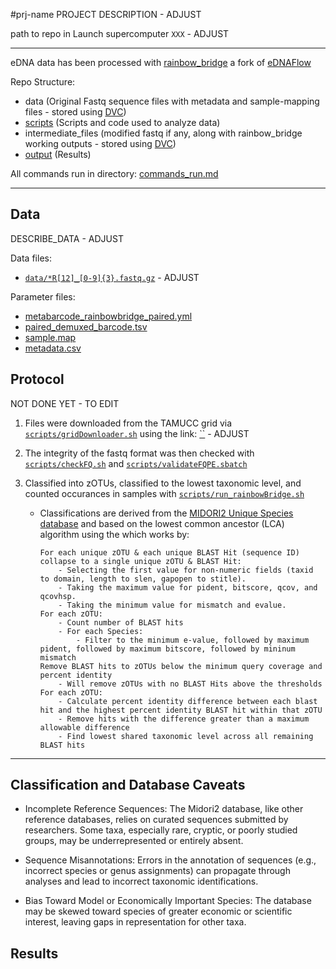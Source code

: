 #prj-name
PROJECT DESCRIPTION  - ADJUST

path to repo in Launch supercomputer `XXX`  - ADJUST

---

eDNA data has been processed with [rainbow_bridge](https://github.com/mhoban/rainbow_bridge) a fork of [eDNAFlow](https://github.com/mahsa-mousavi/eDNAFlow)

Repo Structure:

* data (Original Fastq sequence files with metadata and sample-mapping files - stored using [DVC](https://dvc.org/))
* [scripts](scripts) (Scripts and code used to analyze data)
* intermediate_files (modified fastq if any, along with rainbow_bridge working outputs - stored using [DVC](https://dvc.org/))
* [output](output) (Results)

All commands run in directory: [commands_run.md](commands_run.md)

---

## Data

DESCRIBE_DATA - ADJUST

Data files:

* [`data/*R[12]_[0-9]{3}.fastq.gz`]() - ADJUST

Parameter files:

* [metabarcode_rainbowbridge_paired.yml](metabarcode_rainbowbridge_paired.yml)
* [paired_demuxed_barcode.tsv](paired_demuxed_barcode.tsv)
* [sample.map](sample.map)
* [metadata.csv](metadata.csv)

## Protocol 
NOT DONE YET - TO EDIT

1. Files were downloaded from the TAMUCC grid via [`scripts/gridDownloader.sh`](scripts/gridDownloader.sh) using the link: [``]() - ADJUST

2. The integrity of the fastq format was then checked with [`scripts/checkFQ.sh`](scripts/checkFQ.sh) and [`scripts/validateFQPE.sbatch`](scripts/validateFQPE.sbatch)

3. Classified into zOTUs, classified to the lowest taxonomic level, and counted occurances in samples with [`scripts/run_rainbowBridge.sh`](scripts/run_rainbowBridge.sh)

	- Classifications are derived from the [MIDORI2 Unique Species database](https://www.reference-midori.info/index.html) and based on the lowest common ancestor (LCA) algorithm using the  which works by:
	
		```
		For each unique zOTU & each unique BLAST Hit (sequence ID) collapse to a single unique zOTU & BLAST Hit:
			- Selecting the first value for non-numeric fields (taxid to domain, length to slen, gapopen to stitle).
			- Taking the maximum value for pident, bitscore, qcov, and qcovhsp.
			- Taking the minimum value for mismatch and evalue.
		For each zOTU:
			- Count number of BLAST hits
			- For each Species:
				- Filter to the minimum e-value, followed by maximum pident, followed by maximum bitscore, followed by mininum mismatch
		Remove BLAST hits to zOTUs below the minimum query coverage and percent identity
			- Will remove zOTUs with no BLAST Hits above the thresholds
		For each zOTU: 		
			- Calculate percent identity difference between each blast hit and the highest percent identity BLAST hit within that zOTU
			- Remove hits with the difference greater than a maximum allowable difference
			- Find lowest shared taxonomic level across all remaining BLAST hits
		```
		
---

## Classification and Database Caveats 
* Incomplete Reference Sequences: The Midori2 database, like other reference databases, relies on curated sequences submitted by researchers. Some taxa, especially rare, cryptic, or poorly studied groups, may be underrepresented or entirely absent.

* Sequence Misannotations: Errors in the annotation of sequences (e.g., incorrect species or genus assignments) can propagate through analyses and lead to incorrect taxonomic identifications.

* Bias Toward Model or Economically Important Species: The database may be skewed toward species of greater economic or scientific interest, leaving gaps in representation for other taxa.

## Results
